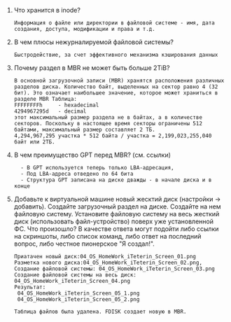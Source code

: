 1. Что хранится в inode?
   
   ```
   Информация о файле или директории в файловой системе - имя, дата создания, доступа, модификации и права и т.д.
   ```
   
2. В чем плюсы нежурналируемой файловой системы?

   ```
   Быстродействие, за счет эффективного механизма кэширования данных
   ```

3. Почему раздел в MBR не может быть больше 2TiB?

   ```Русский
   В основной загрузочной записи (MBR) хранятся расположения различных разделов диска. Количество байт, выделенных на сектор равно 4 (32 бит). Это означает наибольшее значение, которое может храниться в разделе MBR Таблица:
   FFFFFFFFh     - hexadecimal
   4294967295d   - decimal
   этот максимальный размер раздела не в байтах, а в количестве секторов. Поскольку в настоящее время секторы ограничены 512 байтами, максимальный размер составляет 2 ТБ.
   4,294,967,295 участка * 512 байта / участка = 2,199,023,255,040 байт или 2ТБ.
   ```

4. В чем преимущество GPT перед MBR? (см. ссылки)

   ```
     - В GPT используется теперь только LBA-адресация,
     - Под LBA-адреса отведено по 64 бита
     - Структура GPT записана на диске дважды - в начале диска и в конце
   ```

5. Добавьте к виртуальной машине новый жесктий диск (настройки -> добавить). Создайте загрузочный раздел на диске. Создайте на нем файловую систему. Установите файловую систему на весь жесткий диск (использовать файл-устройство) поверх уже установленной ФС. Что произошло? В качестве ответа могут подойти либо ссылки на скриншоты, либо список команд, либо ответ на последний вопрос, либо честное пионерское "Я создал!".

   ```
   Приатачен новый диск:04_OS_HomeWork_iTeterin_Screen_01.png
   Разметка нового диска:04_OS_HomeWork_iTeterin_Screen_02.png, 
   Создание файловой системы: 04_OS_HomeWork_iTeterin_Screen_03.png
   Создание файловой системы на весь диск: 04_OS_HomeWork_iTeterin_Screen_04.png
   Результат:
   	04_OS_HomeWork_iTeterin_Screen_05_1.png
   	04_OS_HomeWork_iTeterin_Screen_05_2.png
   
   Таблица файлов была удалена. FDISK создает новую в MBR. 
   ```

   

